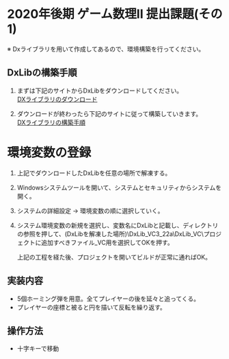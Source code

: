 # 2020年後期 ゲーム数理II 提出課題(その1)
※ Dxライブラリを用いて作成してあるので、環境構築を行ってください。

## DxLibの構築手順
1. まずは下記のサイトからDxLibをダウンロードしてください。  
[DXライブラリのダウンロード](https://dxlib.xsrv.jp/dxdload.html)

1. ダウンロードが終わったら下記のサイトに従って構築していきます。  
[DXライブラリの構築手順](https://dxlib.xsrv.jp/dxuse.html)

# 環境変数の登録
1. 上記でダウンロードしたDxLibを任意の場所で解凍する。

1. Windowsシステムツールを開いて、システムとセキュリティからシステムを開く。

1. システムの詳細設定 -> 環境変数の順に選択していく。

1. システム環境変数の新規を選択し、変数名にDxLibと記載し、ディレクトリの参照を押して、(DxLibを解凍した場所)\DxLib_VC3_22a\DxLib_VC\プロジェクトに追加すべきファイル_VC用を選択してOKを押す。

   上記の工程を経た後、プロジェクトを開いてビルドが正常に通ればOK。

## 実装内容
* 5個ホーミング弾を用意。全てプレイヤーの後を延々と追ってくる。
* プレイヤーの座標と被ると円を描いて反転を繰り返す。

## 操作方法
* 十字キーで移動
